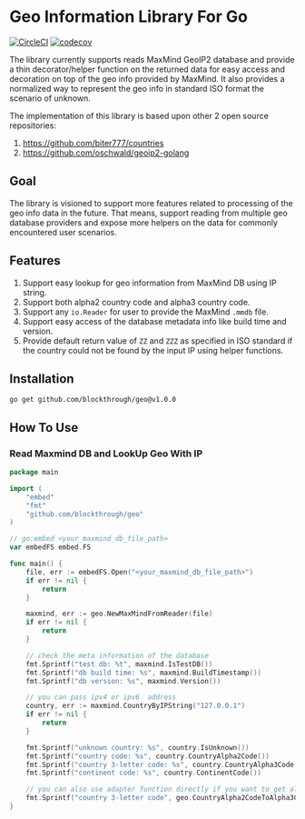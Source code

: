# Geo Information Library For Go
[![CircleCI](https://circleci.com/gh/blockthrough/geo.svg?style=svg&circle-token=b0554d26f90621f9996755fe9fd6665e74cabcbe)](<https://app.circleci.com/pipelines/github/blockthrough/geo?branch=master>) [![codecov](https://codecov.io/gh/blockthrough/geo/branch/master/graph/badge.svg?token=DK6KZBFHML)](https://codecov.io/gh/blockthrough/geo)


The library currently supports reads MaxMind GeoIP2 database and provide a thin decorator/helper function on the returned data for easy access and decoration on top of the geo info provided by MaxMind. It also provides a normalized way to represent the geo info in standard ISO format the scenario of unknown.

The implementation of this library is based upon other 2 open source repositories:

1. https://github.com/biter777/countries 
2. https://github.com/oschwald/geoip2-golang


## Goal
The library is visioned to support more features related to processing of the geo info data in the future. That means, support reading from multiple geo database providers and expose more helpers on the data for commonly encountered user scenarios.


## Features
1. Support easy lookup for geo information from MaxMind DB using IP string.
2. Support both alpha2 country code and alpha3 country code.
3. Support any `io.Reader` for user to provide the MaxMind `.mmdb` file.
4. Support easy access of the database metadata info like build time and version.
4. Provide default return value of `ZZ` and `ZZZ` as specified in ISO standard if the country could not be found by the input IP using helper functions.


## Installation
```
go get github.com/blockthrough/geo@v1.0.0
```

## How To Use

### Read Maxmind DB and LookUp Geo With IP
```go
package main 

import (
    "embed"
    "fmt"
    "github.com/blockthrough/geo"
)

// go:embed <your_maxmind_db_file_path>
var embedFS embed.FS

func main() {
	file, err := embedFS.Open("<your_maxmind_db_file_path>")
	if err != nil {
		return
	}

	maxmind, err := geo.NewMaxMindFromReader(file)
	if err != nil {
		return
	}

	// check the meta information of the database
	fmt.Sprintf("test db: %t", maxmind.IsTestDB())
	fmt.Sprintf("db build time: %s", maxmind.BuildTimestamp())
	fmt.Sprintf("db version: %s", maxmind.Version())

	// you can pass ipv4 or ipv6  address
	country, err := maxmind.CountryByIPString("127.0.0.1")
	if err != nil {
		return 
	}

	fmt.Sprintf("unknown country: %s", country.IsUnknown())               // is the country unknown?
	fmt.Sprintf("country code: %s", country.CountryAlpha2Code())          // 2-letter country code
	fmt.Sprintf("country 3-letter code: %s", country.CountryAlpha3Code()) // 3-letter country code
	fmt.Sprintf("continent code: %s", country.ContinentCode())            // 2-letter continent code

	// you can also use adapter function directly if you want to get alpha3 code
	fmt.Sprintf("country 3-letter code", geo.CountryAlpha2CodeToAlpha3Code(country.CountryAlpha2Code()))
}
```


